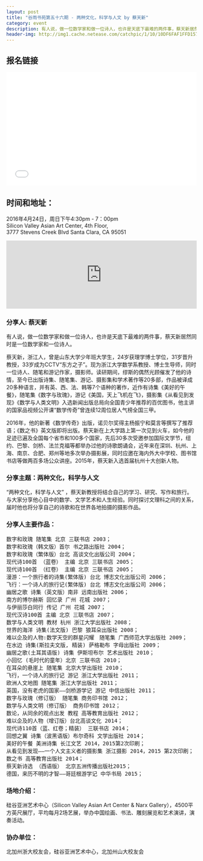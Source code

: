 ```yaml
---
layout: post
title: "谷雨书苑第五十六期 - 两种文化，科学与人文 by 蔡天新"
category: event
description: 有人说，做一位数学家和做一位诗人，也许是天底下最难的两件事，蔡天新居然同时是一位数学家和一位诗人。
header-img: http://img1.cache.netease.com/catchpic/1/10/10DF6FAF1FFD1577408DB4D850BD8A6E.jpg
---
```


## 报名链接
<div style="width:100%; text-align:left;" ><iframe  src="//eventbrite.com/tickets-external?eid=24769405960&ref=etckt" frameborder="0" height="300" width="100%" vspace="0" hspace="0" marginheight="5" marginwidth="5" scrolling="auto" allowtransparency="true"></iframe></div>

## 时间和地址：

2016年4月24日，周日下午4:30pm - 7：00pm  
Silicon Valley Asian Art Center, 4th Floor,  
3777 Stevens Creek Blvd Santa Clara, CA 95051


<iframe width="100%" height="180" frameborder="0" style="border:0"
src="https://www.google.com/maps/embed/v1/place?q=3777%20Stevens%20Creek%20Blvd%20Santa%20Clara%2C%20CA%2095054&key=AIzaSyBU8Fpde0IWAvSPYuvrpcjOHm_8scuCusk" allowfullscreen></iframe>


###  分享人: 蔡天新

有人说，做一位数学家和做一位诗人，也许是天底下最难的两件事，蔡天新居然同时是一位数学家和一位诗人。

蔡天新，浙江人，曾是山东大学少年班大学生，24岁获理学博士学位，31岁晋升教授，33岁成为CCTV“东方之子”。现为浙江大学数学系教授、博士生导师，同时一位诗人、随笔和游记作家，摄影师。读研期间，缪斯的偶然光顾催发了他的诗情，至今已出版诗集、随笔集、游记、摄影集和学术著作等20多部，作品被译成20多种语言，并有英、西、法、韩等7个语种的著作，近作有诗集《美好的午餐》，随笔集《数字与玫瑰》，游记《美国，天上飞机在飞》，摄影集《从看见到发现》《数学与人类文明》入选新闻出版总局向全国青少年推荐的百优图书，他主讲的国家品视频公开课“数学传奇”曾连续12周位居人气榜全国三甲。

2016年，他的新著《数学传奇》出版，诺贝尔奖得主杨振宁和莫言等撰写了推荐语；《数之书》英文版即将出版。蔡天新在上大学路上第一次见到火车，如今他的足迹已遍及全国每个省市和100多个国家，先后30多次受邀参加国际文学节，纽约、巴黎、剑桥、法兰克福等都举办过他的诗歌朗诵会，近年来在深圳、杭州、上海、南京、合肥、郑州等地多次举办摄影展，同时应邀在海内外大中学校、图书馆书店等做两百多场公众讲座。2015年，蔡天新入选首届杭州十大创新人物。

###  分享主题：两种文化，科学与人文

“两种文化，科学与人文” ，蔡天新教授将结合自己的学习、研究、写作和旅行。与大家分享他心目中的数学、文学艺术和人生经验。同时探讨文理科之间的关系，届时他也将分享自己的诗歌和在世界各地拍摄的摄影作品。

###  分享人主要作品：

<pre>
数字和玫瑰 随笔集 北京 三联书店 2003；
数字和玫瑰（韩文版）首尔 书之路出版社 2004；
数字和玫瑰（繁体版）台北 高谈文化出版公司 2004；
现代诗100首 （蓝卷） 主编 北京 三联书店 2005；
现代诗100首 （红卷） 主编 北京 三联书店 2005；
漫游：一个旅行者的诗集(繁体版) 台北 博志文化出版公司 2006；
飞行：一个诗人的旅行记(繁体版) 台北 博志文化出版公司 2006；
幽居之歌 诗集（英文版）南非 远南出版社 2006；
南方的博尔赫斯 回忆录 广州 花城 2007；
与伊丽莎白同行 传记 广州 花城 2007；
现代汉诗100首 主编 北京 三联书店 2007；
数学与人类文明 教材 杭州 浙江大学出版社 2008；
世界的海洋 诗集(法文版) 巴黎 狼耳朵出版社 2008；
难以企及的人物:数学天空的群星闪耀　随笔集 广西师范大学出版社 2009；
在水边 诗集(斯拉夫文版, 精装) 萨格勒布 字母出版社 2009；
幽居之歌(土耳其语版) 诗集 伊斯坦布尔 艺术出版社 2010；
小回忆 (毛时代的童年）北京 三联书店 2010；
在耳朵的悬崖上 随笔集 北京大学出版社 2010；
飞行，一个诗人的旅行记 游记 浙江大学出版社 2011；
欧洲人文地图 随笔集 浙江大学出版社 2011；
英国，没有老虎的国家——剑桥游学记 游记 中信出版社 2011；
数字与玫瑰（修订版） 随笔集 商务印书馆 2012；
数学与人类文明（修订版） 商务印书馆 2012；
数论，从同余的观点出发 教程 高等教育出版社 2012；
难以企及的人物（增订版）台北高谈文化 2014；
现代诗110首（蓝、红卷；精装） 三联书店 2014；
回想之翼 诗集（波黑语版）布尔奇科 文学出版社 2014；
美好的午餐 美洲诗集 长江文艺 2014，2015第2次印刷；
从看见到发现——一个人文主义者的摄影集 浙江摄影 2014，2015 第2次印刷；
数之书 高等教育出版社 2014；
蔡天新诗选 （西语版） 北京五洲传播出版社2015；
德国，来历不明的才智——哥廷根游学记 中华书局 2015；
</pre>

###  场地介绍：
硅谷亚洲艺术中心（Silicon Valley Asian Art Center & Narx Gallery），4500平方英尺展厅，平均每月2场艺展，举办中国绘画、书法、雕刻展览和艺术演讲，演奏活动。

###  协办单位：
北加州浙大校友会，硅谷亚洲艺术中心，北加州山大校友会
